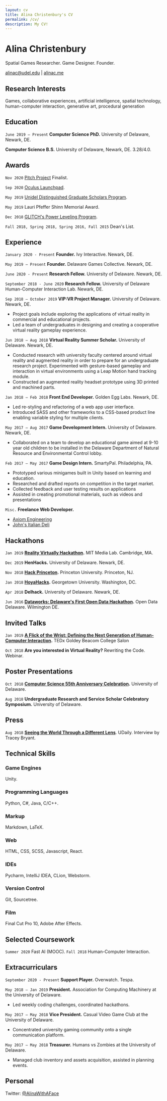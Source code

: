 ```yaml
---
layout: cv
title: Alina Christenbury's CV
permalink: /cv/
description: My CV!
---
```


# Alina Christenbury

Spatial Games Researcher. Game Designer. Founder.

 [alinac@udel.edu](mailto:alinac@udel.edu) \| [alinac.me](http://alinac.me)

## Research Interests

Games, collaborative experiences, artificial intelligence, spatial technology, human-computer interaction, generative art, procedural generation

## Education

`June 2019 — Present` **Computer Science PhD.** University of Delaware, Newark, DE.

**Computer Science B.S.** University of Delaware, Newark, DE. 3.28/4.0.



## Awards

`Nov 2020` [Pitch Project](https://allbutpublished.com/) Finalist.

`Sep 2020` [Oculus Launchpad](https://developer.oculus.com/launch-pad/).

`May 2019` [Unidel Distinguished Graduate Scholars Program](https://grad.udel.edu/fees-and-funding/unidel-grad-scholars-award/).

`May 2019` Lauri Pfeffer Shinn Memorial Award.

`Dec 2018` [GLITCH's Power Leveling Program](https://glitch.mn/powerleveling/).

`Fall 2018, Spring 2018, Spring 2016, Fall 2015` Dean's List.

## Experience

`January 2020 - Present` **Founder.** Ivy Interactive. Newark, DE.

`May 2019 — Present` **Founder.** Delaware Games Collective. Newark, DE.

`June 2020 - Present` **Research Fellow.** University of Delaware. Newark, DE.

`September 2018 - June 2020` **Research Fellow.** University of Delaware Human-Computer Interaction Lab. Newark, DE.

`Sep 2018 — October 2019` **VIP:VR Project Manager.** University of Delaware. Newark, DE.

* Project goals include exploring the applications of virtual reality in commercial and educational projects.
* Led a team of undergraduates in designing and creating a cooperative virtual reality gameplay experience.

`Jun 2018 — Aug 2018` **Virtual Reality Summer Scholar.** University of Delaware. Newark, DE.

* Conducted research with university faculty centered around virtual reality and augmented reality in order to prepare for an undergraduate research project. Experimented with gesture-based gameplay and interaction in virtual environments using a Leap Motion hand tracking module.
* Constructed an augmented reality headset prototype using 3D printed and machined parts.

`Jan 2018 — Feb 2018` **Front End Developer.** Golden Egg Labs. Newark, DE.

* Led re-styling and refactoring of a web app user interface.
* Introduced SASS and other frameworks to a CSS-based product line enabling variable styling for multiple clients.

`May 2017 — Aug 2017` **Game Development Intern.** University of Delaware. Newark, DE.

* Collaborated on a team to develop an educational game aimed at 9-10 year old children to be installed in the Delaware Department of Natural Resource and Environmental Control lobby.

`Feb 2017 — May 2017` **Game Design Intern.** SmartyPal. Philadelphia, PA.

* Prototyped various minigames built in Unity based on learning and education.
* Researched and drafted reports on competition in the target market.
* Collected feedback and user testing results on applications
* Assisted in creating promotional materials, such as videos and presentations

`Misc.` **Freelance Web Developer.**

* [Axiom Engineering](http://www.axeng.com/)
* [John's Italian Deli](http://www.johnsitaliandeli.com/)


## Hackathons

`Jan 2019` [**Reality Virtually Hackathon**](https://realityvirtuallyhack.com/)**.** MIT Media Lab. Cambridge, MA.

`Dec 2019` **HenHacks.** University of Delaware. Newark, DE.

`Nov 2018` [**Hack Princeton**](https://hackprinceton.com/)**.** Princeton University. Princeton, NJ.

`Jan 2018` [**HoyaHacks**](http://www.hoyahacks.com/)**.** Georgetown University. Washington, DC.

`Apr 2018` **Delhack.** University of Delaware. Newark, DE.

`Jun 2016` [**Dataworks: Delaware's First Open Data Hackathon**](https://www.hackathon.com/event/dataworks—delawares-first-open-data-hackathon-24040563974)**.** Open Data Delaware. Wilmington DE.

## Invited Talks

`Jan 2019` [**A Flick of the Wrist: Defining the Next Generation of Human-Computer Interaction**](https://www.ted.com/tedx/events/32155)**.** TEDx Goldey Beacom College Salon

`Oct 2018` **Are you interested in Virtual Reality?** Rewriting the Code. Webinar.

## Poster Presentations

`Oct 2018` [**Computer Science 55th Anniversary Celebration**](https://www.cis.udel.edu/55th-anniversary-celebration/)**.** University of Delaware.

`Aug 2018` **Undergraduate Research and Service Scholar Celebratory Symposium.** University of Delaware.

## Press

`Aug 2018` [**Seeing the World Through a Different Lens**](https://www.udel.edu/udaily/2018/august/alina-christenbury-virtual-reality-summer-research/). UDaily. Interview by Tracey Bryant.

## Technical Skills

### Game Engines

Unity.

### Programming Languages

Python, C\#, Java, C/C++.

### Markup

Markdown, LaTeX.

### Web

HTML, CSS, SCSS, Javascript, React.

### IDEs

Pycharm, IntelliJ IDEA, CLion, Webstorm.

### Version Control

Git, Sourcetree.

### Film

Final Cut Pro 10, Adobe After Effects.

## Selected Coursework

`Summer 2020` Fast AI (MOOC).
`Fall 2018` Human-Computer Interaction.

## Extracurriculars

`September 2020 - Present` **Support Player.** Overwatch. Tespa.

`May 2018 — Jan 2019` **President.** Association for Computing Machinery at the University of Delaware.

* Led weekly coding challenges, coordinated hackathons.

`May 2017 — May 2018` **Vice President.** Casual Video Game Club at the University of Delaware.

* Concentrated university gaming community onto a single communication platform.

`May 2017 — May 2018` **Treasurer.** Humans vs Zombies at the University of Delaware.

* Managed club inventory and assets acquisition, assisted in planning events.

## Personal

Twitter: [@AlinaWithAFace](https://twitter.com/AlinaWithAFace)
